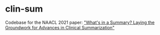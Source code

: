 # clin-sum

Codebase for the NAACL 2021 paper: ["What's in a Summary?  Laying the Groundwork for Advances in Clinical Summarization"](https://arxiv.org/abs/2105.00816)
